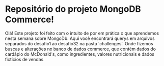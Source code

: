 # Repositório do projeto MongoDB Commerce!
<!-- Olá, Tryber!
Esse é apenas um arquivo inicial para o README do seu projeto.
É essencial que você preencha esse documento por conta própria, ok?
Não deixe de usar nossas dicas de escrita de README de projetos, e deixe sua criatividade brilhar!
:warning: IMPORTANTE: você precisa deixar nítido:
- quais arquivos/pastas foram desenvolvidos por você; 
- quais arquivos/pastas foram desenvolvidos por outra pessoa estudante;
- quais arquivos/pastas foram desenvolvidos pela Trybe.
-->

Olá! Este projeto foi feito com o intuito de por em prática o que aprendemos nesta semana sobre MongoDb.
Aqui você encontrará querys em arquivos separados do desafio1 ao desafio32 na pasta 'challenges'. Onde fizemos buscas e alterações no banco de dados commerce, que contém dados do cardápio do McDonald's, como ingredientes, valores nutricionais e dados fictícios de vendas.
